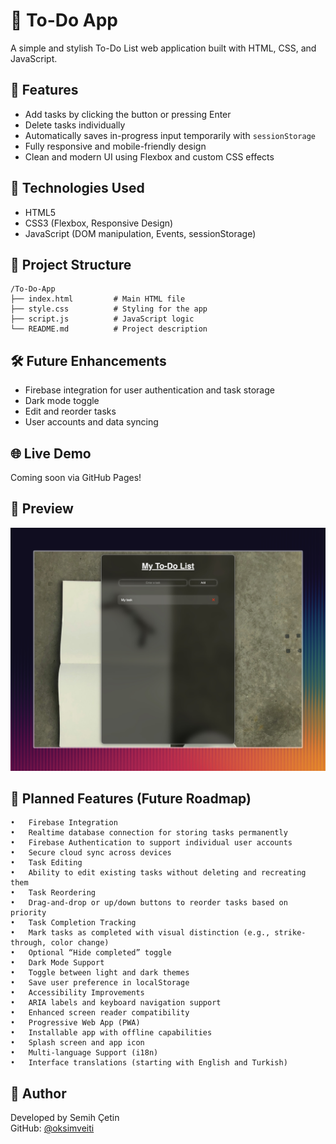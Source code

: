 # 📝 To-Do App

A simple and stylish To-Do List web application built with HTML, CSS, and JavaScript.

## 🚀 Features

- Add tasks by clicking the button or pressing Enter
- Delete tasks individually
- Automatically saves in-progress input temporarily with `sessionStorage`
- Fully responsive and mobile-friendly design
- Clean and modern UI using Flexbox and custom CSS effects

## 🧠 Technologies Used

- HTML5
- CSS3 (Flexbox, Responsive Design)
- JavaScript (DOM manipulation, Events, sessionStorage)

## 📁 Project Structure

```
/To-Do-App
├── index.html         # Main HTML file
├── style.css          # Styling for the app
├── script.js          # JavaScript logic
└── README.md          # Project description
```

## 🛠️ Future Enhancements

- Firebase integration for user authentication and task storage
- Dark mode toggle
- Edit and reorder tasks
- User accounts and data syncing

## 🌐 Live Demo

Coming soon via GitHub Pages!

## 📸 Preview

![App Screenshot](images/screenshot.jpeg)

## 🌟 Planned Features (Future Roadmap)
	•	Firebase Integration
	•	Realtime database connection for storing tasks permanently
	•	Firebase Authentication to support individual user accounts
	•	Secure cloud sync across devices
	•	Task Editing
	•	Ability to edit existing tasks without deleting and recreating them
	•	Task Reordering
	•	Drag-and-drop or up/down buttons to reorder tasks based on priority
	•	Task Completion Tracking
	•	Mark tasks as completed with visual distinction (e.g., strike-through, color change)
	•	Optional “Hide completed” toggle
	•	Dark Mode Support
	•	Toggle between light and dark themes
	•	Save user preference in localStorage
	•	Accessibility Improvements
	•	ARIA labels and keyboard navigation support
	•	Enhanced screen reader compatibility
	•	Progressive Web App (PWA)
	•	Installable app with offline capabilities
	•	Splash screen and app icon
	•	Multi-language Support (i18n)
	•	Interface translations (starting with English and Turkish)

## 👤 Author

Developed by Semih Çetin  
GitHub: [@oksimveiti](https://github.com/oksimveiti)